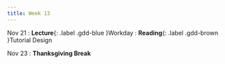 ```yaml
---
title: Week 13
---
```


Nov 21
: **Lecture**{: .label .gdd-blue }Workday
: **Reading**{: .label .gdd-brown }Tutorial Design

Nov 23
: **Thanksgiving Break**

[Tutorial Design]: https://gamedevelopment.tutsplus.com/tutorials/the-many-ways-to-show-the-player-how-its-done-with-in-game-tutorials--gamedev-400